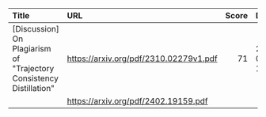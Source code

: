 | Title                                                               | URL                                    |   Score | Date                |
|:--------------------------------------------------------------------|:---------------------------------------|--------:|:--------------------|
| [Discussion] On Plagiarism of "Trajectory Consistency Distillation" | https://arxiv.org/pdf/2310.02279v1.pdf |      71 | 2024-03-25 19:42:33 |
|                                                                     | https://arxiv.org/pdf/2402.19159.pdf   |         |                     |